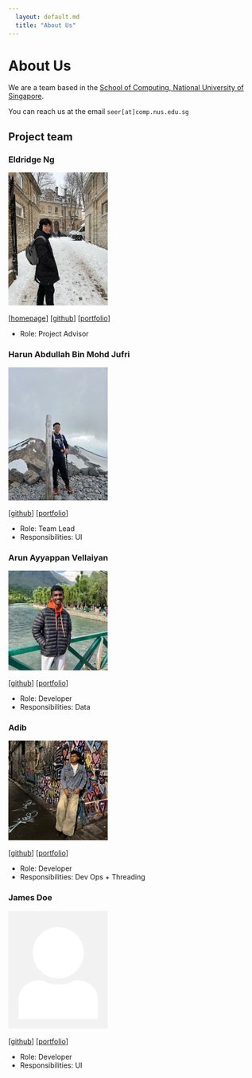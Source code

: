 ```yaml
---
  layout: default.md
  title: "About Us"
---
```


# About Us

We are a team based in the [School of Computing, National University of Singapore](http://www.comp.nus.edu.sg).

You can reach us at the email `seer[at]comp.nus.edu.sg`

## Project team

### Eldridge Ng

<img src="images/eltry42.png" width="200px">

[[homepage](https://ay2526s1-cs2103t-f09-4.github.io/tp/)]
[[github](https://github.com/eltry42)]
[[portfolio](team/johndoe.md)]

* Role: Project Advisor

### Harun Abdullah Bin Mohd Jufri

<img src="images/harun-abdullah.png" width="200px">

[[github](http://github.com/harun-abdullah)]
[[portfolio](team/johndoe.md)]

* Role: Team Lead
* Responsibilities: UI

### Arun Ayyappan Vellaiyan

<img src="images/arunv2048.png" width="200px">

[[github](http://github.com/ArunV2048)] [[portfolio](team/johndoe.md)]

* Role: Developer
* Responsibilities: Data

### Adib

<img src="images/adibice1.png" width="200px">

[[github](http://github.com/adibice1)]
[[portfolio](team/johndoe.md)]

* Role: Developer
* Responsibilities: Dev Ops + Threading

### James Doe

<img src="images/johndoe.png" width="200px">

[[github](http://github.com/johndoe)]
[[portfolio](team/johndoe.md)]

* Role: Developer
* Responsibilities: UI
